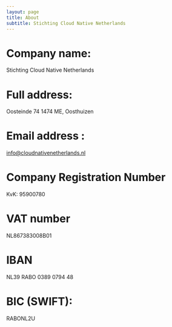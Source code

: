 ```yaml
---
layout: page
title: About
subtitle: Stichting Cloud Native Netherlands
---
```


# Company name:
Stichting Cloud Native Netherlands

# Full address:
Oosteinde 74
1474 ME, Oosthuizen

# Email address  :
info@cloudnativenetherlands.nl

# Company Registration Number 
KvK: 95900780

# VAT number 
NL867383008B01

# IBAN
NL39 RABO 0389 0794 48

# BIC (SWIFT): 
RABONL2U
